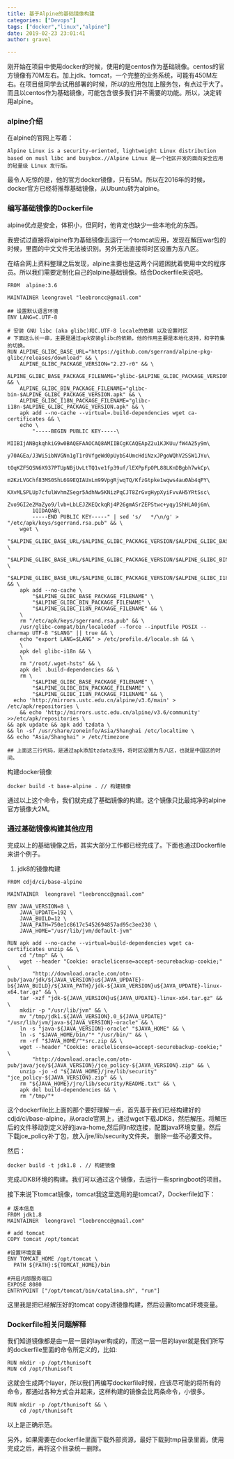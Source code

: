 ```yaml
---
title: 基于Alpine的基础镜像构建
categories: ["Devops"]
tags: ["docker","linux","alpine"]
date: 2019-02-23 23:01:41 
author: gravel

---
```


刚开始在项目中使用docker的时候，使用的是centos作为基础镜像。centos的官方镜像有70M左右。加上jdk、tomcat，一个完整的业务系统，可能有450M左右。在项目组同学去试用部署的时候，所以的应用包加上服务包，有点过于大了。而且以centos作为基础镜像，可能包含很多我们并不需要的功能。所以，决定转用alpine。

<!--more-->

### alpine介绍

在alpine的官网上写着：

```
Alpine Linux is a security-oriented, lightweight Linux distribution based on musl libc and busybox.//Alpine Linux 是一个社区开发的面向安全应用的轻量级 Linux 发行版。
```

最令人吃惊的是，他的官方docker镜像，只有5M。所以在2016年的时候，docker官方已经将推荐基础镜像，从Ubuntu转为alpine。

### 编写基础镜像的Dockerfile

alpine优点是安全，体积小，但同时，他肯定也缺少一些本地化的东西。

我尝试过直接将alpine作为基础镜像去运行一个tomcat应用，发现在解压war包的时候，里面的中文文件无法被识别。另外无法直接将时区设置为东八区。

在结合网上资料整理之后发现，alpine主要也是这两个问题困扰着使用中文的程序员。所以我们需要定制化自己的alpine基础镜像。结合Dockerfile来说吧。

```
FROM  alpine:3.6

MAINTAINER leongravel "leebroncc@gmail.com"

## 设置默认语言环境
ENV LANG=C.UTF-8

# 安装 GNU libc (aka glibc)和C.UTF-8 locale的依赖 以及设置时区
# 下面这么长一串，主要是通过apk安装glibc的依赖，他的作用主要是本地化支持，和字符集的切换。
RUN ALPINE_GLIBC_BASE_URL="https://github.com/sgerrand/alpine-pkg-glibc/releases/download" && \
    ALPINE_GLIBC_PACKAGE_VERSION="2.27-r0" && \
    ALPINE_GLIBC_BASE_PACKAGE_FILENAME="glibc-$ALPINE_GLIBC_PACKAGE_VERSION.apk" && \
    ALPINE_GLIBC_BIN_PACKAGE_FILENAME="glibc-bin-$ALPINE_GLIBC_PACKAGE_VERSION.apk" && \
    ALPINE_GLIBC_I18N_PACKAGE_FILENAME="glibc-i18n-$ALPINE_GLIBC_PACKAGE_VERSION.apk" && \
    apk add --no-cache --virtual=.build-dependencies wget ca-certificates && \
    echo \
        "-----BEGIN PUBLIC KEY-----\
        MIIBIjANBgkqhkiG9w0BAQEFAAOCAQ8AMIIBCgKCAQEApZ2u1KJKUu/fW4A25y9m\
        y70AGEa/J3Wi5ibNVGNn1gT1r0VfgeWd0pUybS4UmcHdiNzxJPgoWQhV2SSW1JYu\
        tOqKZF5QSN6X937PTUpNBjUvLtTQ1ve1fp39uf/lEXPpFpOPL88LKnDBgbh7wkCp\
        m2KzLVGChf83MS0ShL6G9EQIAUxLm99VpgRjwqTQ/KfzGtpke1wqws4au0Ab4qPY\
        KXvMLSPLUp7cfulWvhmZSegr5AdhNw5KNizPqCJT8ZrGvgHypXyiFvvAH5YRtSsc\
        Zvo9GI2e2MaZyo9/lvb+LbLEJZKEQckqRj4P26gmASrZEPStwc+yqy1ShHLA0j6m\
        1QIDAQAB\
        -----END PUBLIC KEY-----" | sed 's/   */\n/g' > "/etc/apk/keys/sgerrand.rsa.pub" && \
    wget \
        "$ALPINE_GLIBC_BASE_URL/$ALPINE_GLIBC_PACKAGE_VERSION/$ALPINE_GLIBC_BASE_PACKAGE_FILENAME" \
        "$ALPINE_GLIBC_BASE_URL/$ALPINE_GLIBC_PACKAGE_VERSION/$ALPINE_GLIBC_BIN_PACKAGE_FILENAME" \
        "$ALPINE_GLIBC_BASE_URL/$ALPINE_GLIBC_PACKAGE_VERSION/$ALPINE_GLIBC_I18N_PACKAGE_FILENAME" && \
    apk add --no-cache \
        "$ALPINE_GLIBC_BASE_PACKAGE_FILENAME" \
        "$ALPINE_GLIBC_BIN_PACKAGE_FILENAME" \
        "$ALPINE_GLIBC_I18N_PACKAGE_FILENAME" && \
    \
    rm "/etc/apk/keys/sgerrand.rsa.pub" && \
    /usr/glibc-compat/bin/localedef --force --inputfile POSIX --charmap UTF-8 "$LANG" || true && \
    echo "export LANG=$LANG" > /etc/profile.d/locale.sh && \
    \
    apk del glibc-i18n && \
    \
    rm "/root/.wget-hsts" && \
    apk del .build-dependencies && \
    rm \
        "$ALPINE_GLIBC_BASE_PACKAGE_FILENAME" \
        "$ALPINE_GLIBC_BIN_PACKAGE_FILENAME" \
        "$ALPINE_GLIBC_I18N_PACKAGE_FILENAME" && \
  echo 'http://mirrors.ustc.edu.cn/alpine/v3.6/main' > /etc/apk/repositories \
    && echo 'http://mirrors.ustc.edu.cn/alpine/v3.6/community' >>/etc/apk/repositories \
&& apk update && apk add tzdata \
&& ln -sf /usr/share/zoneinfo/Asia/Shanghai /etc/localtime \ 
&& echo "Asia/Shanghai" > /etc/timezone

## 上面这三行代码，是通过apk添加tzdata支持，将时区设置为东八区，也就是中国区的时间。
```

构建docker镜像

```
docker build -t base-alpine . // 构建镜像
```

通过以上这个命令，我们就完成了基础镜像的构建。这个镜像只比最纯净的alpine官方镜像大2M。

### 通过基础镜像构建其他应用

完成以上的基础镜像之后，其实大部分工作都已经完成了。下面也通过Dockerfile来讲个例子。

1. jdk8的镜像构建

```
FROM cdjd/ci/base-alpine

MAINTAINER  leongravel "leebroncc@gmail.com"

ENV JAVA_VERSION=8 \
    JAVA_UPDATE=192 \
    JAVA_BUILD=12 \
    JAVA_PATH=750e1c8617c5452694857ad95c3ee230 \
    JAVA_HOME="/usr/lib/jvm/default-jvm"

RUN apk add --no-cache --virtual=build-dependencies wget ca-certificates unzip && \
    cd "/tmp" && \
    wget --header "Cookie: oraclelicense=accept-securebackup-cookie;" \
        "http://download.oracle.com/otn-pub/java/jdk/${JAVA_VERSION}u${JAVA_UPDATE}-b${JAVA_BUILD}/${JAVA_PATH}/jdk-${JAVA_VERSION}u${JAVA_UPDATE}-linux-x64.tar.gz" && \
    tar -xzf "jdk-${JAVA_VERSION}u${JAVA_UPDATE}-linux-x64.tar.gz" && \
    mkdir -p "/usr/lib/jvm" && \
    mv "/tmp/jdk1.${JAVA_VERSION}.0_${JAVA_UPDATE}" "/usr/lib/jvm/java-${JAVA_VERSION}-oracle" && \
    ln -s "java-${JAVA_VERSION}-oracle" "$JAVA_HOME" && \
    ln -s "$JAVA_HOME/bin/"* "/usr/bin/" && \
    rm -rf "$JAVA_HOME/"*src.zip && \
    wget --header "Cookie: oraclelicense=accept-securebackup-cookie;" \
        "http://download.oracle.com/otn-pub/java/jce/${JAVA_VERSION}/jce_policy-${JAVA_VERSION}.zip" && \
    unzip -jo -d "${JAVA_HOME}/jre/lib/security" "jce_policy-${JAVA_VERSION}.zip" && \
    rm "${JAVA_HOME}/jre/lib/security/README.txt" && \
    apk del build-dependencies && \
    rm "/tmp/"*
```

这个dockerfile比上面的那个要好理解一点，首先基于我们已经构建好的cdjd/ci/base-alpine，从oracle官网上，通过wget下载JDK8，然后解压。将解压后的文件移动到定义好的java-home,然后同ln软连接，配置java环境变量。然后下载jce_policy补丁包，放入/jre/lib/security文件夹。 删除一些不必要文件。

然后：

```
docker build -t jdk1.8 . // 构建镜像
```

完成JDK8环境的构建。我们可以通过这个镜像，去运行一些springboot的项目。

接下来说下tomcat镜像，tomcat我这里选用的是tomcat7，Dockerfile如下：

```
# 版本信息
FROM jdk1.8
MAINTAINER  leongravel "leebroncc@gmail.com"

# add tomcat
COPY tomcat /opt/tomcat

#设置环境变量
ENV TOMCAT_HOME /opt/tomcat \
  PATH ${PATH}:${TOMCAT_HOME}/bin

#开启内部服务端口
EXPOSE 8080
ENTRYPOINT ["/opt/tomcat/bin/catalina.sh", "run"]
```

这里我是把已经解压好的tomcat copy进镜像构建，然后设置tomcat环境变量。



### Dockerfile相关问题解释

我们知道镜像都是由一层一层的layer构成的，而这一层一层的layer就是我们所写的dockerfile里面的命令所定义的，比如:

```
RUN mkdir -p /opt/thunisoft
RUN cd /opt/thunisoft
```

这就会生成两个layer，所以我们再编写dockerfile时候，应该尽可能的将所有的命令，都通过各种方式合并起来，这样构建的镜像会比两条命令，小很多。

```
RUN mkdir -p /opt/thunisoft && \
    cd /opt/thunisoft 
```

以上是正确示范。

另外，如果需要在dockerfile里面下载外部资源，最好下载到tmp目录里面，使用完成之后，再将这个目录统一删除。